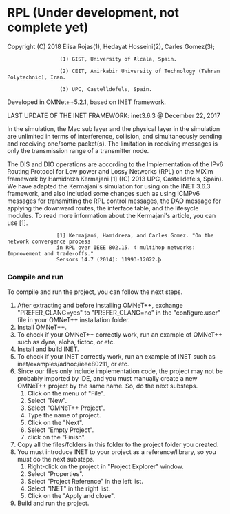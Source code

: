 # RPL (Under development, not complete yet)

Copyright (C) 2018 Elisa Rojas(1), Hedayat Hosseini(2), Carles Gomez(3);

                     (1) GIST, University of Alcala, Spain.
                     
                     (2) CEIT, Amirkabir University of Technology (Tehran Polytechnic), Iran.
                     
                     (3) UPC, Castelldefels, Spain.

                     
Developed in OMNet++5.2.1, based on INET framework.

LAST UPDATE OF THE INET FRAMEWORK: inet3.6.3 @ December 22, 2017


In the simulation, the Mac sub layer and the physical layer in the simulation are unlimited in terms of interference, collision, and simultaneously sending and receiving one/some packet(s). The limitation in receiving messages is only the transmission range of a transmitter node.

The DIS and DIO operations are according to the Implementation of the IPv6 Routing Protocol for Low power and Lossy Networks (RPL) on the MiXim framework by Hamidreza Kermajani [1] ((C) 2013 UPC, Castelldefels, Spain). We have adapted the Kermajani's simulation for using on the INET 3.6.3 framework, and also included some changes such as using ICMPv6 messages for transmitting the RPL control messages, the DAO message for applying the downward routes, the interface table, and the lifesycle modules. To read more information about the Kermajani's article, you can use [1].

                    [1] Kermajani, Hamidreza, and Carles Gomez. "On the network convergence process
                    in RPL over IEEE 802.15. 4 multihop networks: Improvement and trade-offs."
                    Sensors 14.7 (2014): 11993-12022.þ


### Compile and run ###

To compile and run the project, you can follow the next steps.

1. After extracting and before installing OMNeT++, exchange "PREFER_CLANG=yes" to "PREFER_CLANG=no" in the "configure.user" file in your OMNeT++ installation folder.
1. Install OMNeT++.
1. To check if your OMNeT++ correctly work, run an example of OMNeT++ such as dyna, aloha, tictoc, or etc.
1. Install and build INET.
1. To check if your INET correctly work, run an example of INET such as inet/examples/adhoc/ieee80211, or etc.
1. Since our files only include implementation code, the project may not be probably imported by IDE, and you must manually create a new OMNeT++ project by the same name. So, do the next substeps.
   1. Click on the menu of "File".
   1. Select "New".
   1. Select "OMNeT++ Project".
   1. Type the name of project.
   1. Click on the "Next".
   1. Select "Empty Project".
   1. click on the "Finish".
1. Copy all the files/folders in this folder to the project folder you created.
1. You must introduce INET to your project as a reference/library, so you must do the next substeps.
   1. Right-click on the project in "Project Explorer" window.
   1. Select "Properties".
   1. Select "Project Reference" in the left list.
   1. Select "INET" in the right list.
   1. Click on the "Apply and close".
1. Build and run the project.
